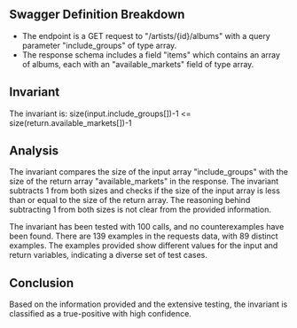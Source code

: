 ## Swagger Definition Breakdown
- The endpoint is a GET request to "/artists/{id}/albums" with a query parameter "include_groups" of type array.
- The response schema includes a field "items" which contains an array of albums, each with an "available_markets" field of type array.

## Invariant
The invariant is: size(input.include_groups[])-1 <= size(return.available_markets[])-1

## Analysis
The invariant compares the size of the input array "include_groups" with the size of the return array "available_markets" in the response. The invariant subtracts 1 from both sizes and checks if the size of the input array is less than or equal to the size of the return array. The reasoning behind subtracting 1 from both sizes is not clear from the provided information.

The invariant has been tested with 100 calls, and no counterexamples have been found. There are 139 examples in the requests data, with 89 distinct examples. The examples provided show different values for the input and return variables, indicating a diverse set of test cases.

## Conclusion
Based on the information provided and the extensive testing, the invariant is classified as a true-positive with high confidence.
